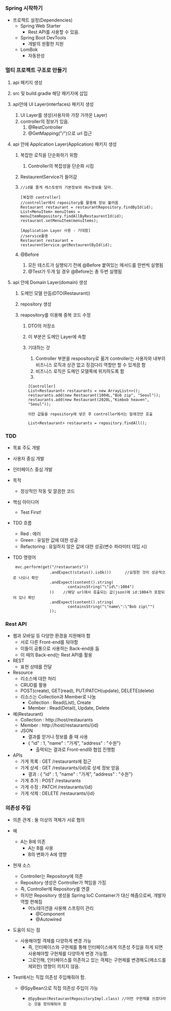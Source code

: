 ### Spring  시작하기

- 프로젝트 설정(Dependencies)
  - Spring Web Starter
    - Rest API를 사용할 수 있음.
  - Spring Boot DevTools
    - 개발의 원활한 지원
  - LomBok
    - 자동완성



### 멀티 프로젝트 구조로 만들기

1. api 패키지 생성

2. src 및 build.gradle 해당 패키지에 삽입

3. api안에 UI Layer(interfaces) 패키지 생성

   1. UI Layer를 생성(사용자와 가장 가까운 Layer)
   2. controller의 정보가 있음.
      1. @RestController
      2. @GetMapping("/")으로 url 접근

4. api 안에 Application Layer(Application) 패키지 생성

   1. 복잡한 로직을 단순화하기 위함

      1. Controller의 복잡성을 단순화 시킴

   2. RestaurentService가 들어감

   3. ```
      //id를 줄게 레스토랑의 기본정보와 메뉴정보를 달라.
      
      [복잡한 controller]
      //controller에서 repository를 활용해 정보 불러옴
      Restaurant restaurant = restaurantRepository.findById(id);
      List<MenuItem> menuItems = menuItemRepository.findAllByRestaurentId(id);
      restaurant.setMenuItem(menuItems);
      
      [Application Layer 사용 - 기대함]
      //service활용
      Restaurant restaurant = restaurentService.getRestaurentById(id);
      ```

   4. @Before

      1. 모든 테스트가 실행되기 전에 @Before 붙여있는 메서드를 한번씩 실행됨
      2. @Test가 두개 일 경우 @Before는 총 두번 실행됨

5. api 안에 Domain Layer(domain) 생성

   1. 도메인 모델 만듬(DTO(Restaurant))

   2. repository 생성

   3. reapository를 이용해 중복 코드 수정

      1. DTO의 저장소

      2. 이 부분은 도메인 Layer에 속함

      3. 기대하는 것

         1. Controller 부분을 respository로 옮겨 controller는 사용자와 내부의 비즈니스 로직과 상관 없고 징검다리 역할만 할 수 있게끔 함
         2. 비즈니스 로직은 도메인 모델쪽에 위치하도록 함
         3. 

         ```
         [Controller]
         List<Restaurant> restaurants = new ArrayList<>();
         restaurants.add(new Restaurant(1004L,"Bob zip", "Seoul"));
         restaurants.add(new Restaurant(2020L,"Kimbob heaven", "Seoul"));
         
         이런 값들을 repository에 넣은 후 controller에서는 밑에것만 호출
         
         List<Restaurant> restaurants = repository.findAll();
         ```



### TDD

- 목표 주도 개발

- 사용자 중심 개발

- 인터페이스 중심 개발

- 목적

  - 정상적인 작동 및 깔끔한 코드

- 핵심 아이디어

  - Test First!

- TDD 흐름

  - Red : 에러
  - Green : 유일한 값에 대한 성공
  - Refactoring : 유일하지 않은 값에 대한 성공(변수 파라미터 대입 시)

- TDD 명령어

  ```
   mvc.perform(get("/restaurants"))
                  .andExpect(status().isOk())      //요청한 것이 성공적으로 나오나 확인
                  .andExpect(content().string(
                          containsString("\"id\":1004")
                  ))	//해당 url에서 호출되는 값(json)에 id:1004가 포함되어 있나 확인
                  .andExpect(content().string(
                          containsString("\"name\":\"Bob zip\"")
                  ));
  ```

  



### Rest API

- 웹과 모바일 등 다양한 환경을 지원해야 함
  - 서로 다른 Front-end를 둬야함
  - 이들이 공통으로 사용하는 Back-end을 둠
  - 이 때의 Back-end는 Rest API를 활용
- REST
  - 표현 상태를 전달
- Resource
  - 리소스에 대한 처리 
  - CRUD를 활용
  - POST(create), GET(read), PUT/PATCH(update), DELETE(delete)
  - 리소스는 Collection과 Member로 나눔
    - Collection : Read(List), Create
    - Member : Read(Detail), Update, Delete
- 예(Restaurant)
  - Collection : http://host/restaurants
  - Member : http://host/restaurants/{id}
  - JSON
    - 결과를 얻거나 정보를 줄 때 사용
    - { "id" : 1, "name" : "가게", "address" : "수원"}
      - 출력되는 결과로 Front-end와 협업 진행함
- APIs
  - 가게 목록 : GET /restaurants에 접근
  - 가게 상세 : GET /restaurants/{id}로 상세 정보 얻음
    - 결과 : { "id" : 1, "name" : "가게", "address" : "수원"}
  - 가게 추가 : POST /restaurants
  - 가게 수정 : PATCH /restaurants/{id}
  - 가게 삭제 : DELETE /restaurants/{id}



### 의존성 주입

- 의존 관계 : 둘 이상의 객체가 서로 협의

- 예

  - A는 B에 의존
    - A는 B를 사용
    - B의 변화가 A에 영향

- 현재 소스

  - Controller는 Repository에 의존
  - Repository 생성은 Controller가 책임을 가짐
  - 즉, Controller에 Repository를 연결
  - 하지만 Repository 생성을 Spring IoC Container가 대신 해줌으로써, 개발자 역할 편해짐
    - 어노테이션을 사용해 스프링이 관리
      - @Component
      - @Autowired

- 도움이 되는 점

  - 사용해야할 객체를 다양하게 변경 가능
    - 즉, 인터페이스와 구현체를 통해 인터페이스에게 의존성 주입을 하게 되면 사용해야할 구현체를 다양하게 변경 가능함.
    - 그로인해, 인터페이스를 의존하고 있는 객체는 구현체를 변경해도(메소드를 제외한) 영향이 끼치지 않음.

- Test에서는 직접 의존성 주입해줘야 함.

  - @SpyBean으로 직접 의존성 주입이 가능

    - ```
      @SpyBean(RestaurantRepositoryImpl.class) //어떤 구현체를 쓰겠다라는 것을 정의해줘야 함
      ```

